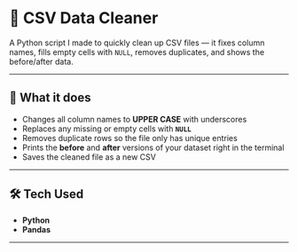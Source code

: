 # 📂 CSV Data Cleaner

A Python script I made to quickly clean up CSV files — it fixes column names, fills empty cells with `NULL`, removes duplicates, and shows the before/after data.

---

## 🚀 What it does
- Changes all column names to **UPPER CASE** with underscores  
- Replaces any missing or empty cells with **`NULL`**  
- Removes duplicate rows so the file only has unique entries  
- Prints the **before** and **after** versions of your dataset right in the terminal  
- Saves the cleaned file as a new CSV  

---

## 🛠 Tech Used
- **Python**
- **Pandas**

---


